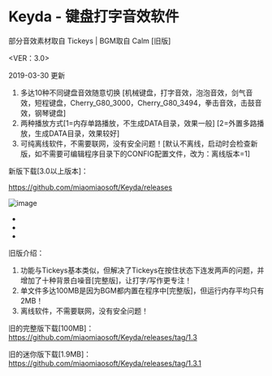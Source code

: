 # Keyda - 键盘打字音效软件

部分音效素材取自 Tickeys | BGM取自 Calm [旧版]

<VER：3.0>

2019-03-30 更新

1. 多达10种不同键盘音效随意切换 [机械键盘，打字音效，泡泡音效，剑气音效，短程键盘，Cherry_G80_3000，Cherry_G80_3494，拳击音效，击鼓音效，钢琴键盘]
2. 两种播放方式[1=内存单路播放，不生成DATA目录，效果一般] [2=外置多路播放，生成DATA目录，效果较好]
3. 可纯离线软件，不需要联网，没有安全问题！[默认不离线，启动时会检查新版，如不需要可编辑程序目录下的CONFIG配置文件，改为：离线版本=1]

新版下载[3.0以上版本]：

https://github.com/miaomiaosoft/Keyda/releases

![image](https://raw.githubusercontent.com/miaomiaosoft/Keyda/master/images/002.png)



-
-
-
旧版介绍： 

1. 功能与Tickeys基本类似，但解决了Tickeys在按住状态下连发两声的问题，并增加了十种背景白噪音[完整版]，让打字/写作更专注！
2. 单文件多达100MB是因为BGM都内置在程序中[完整版]，但运行内存平均只有2MB！
3. 离线软件，不需要联网，没有安全问题！

旧的完整版下载[100MB]： 
https://github.com/miaomiaosoft/Keyda/releases/tag/1.3

旧的迷你版下载[1.9MB]： 
https://github.com/miaomiaosoft/Keyda/releases/tag/1.3.1
